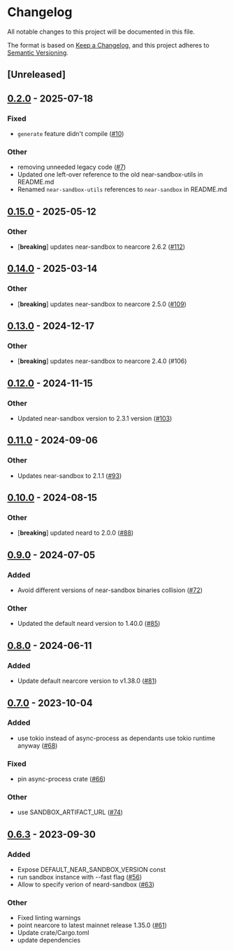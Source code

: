 # Changelog
All notable changes to this project will be documented in this file.

The format is based on [Keep a Changelog](https://keepachangelog.com/en/1.0.0/),
and this project adheres to [Semantic Versioning](https://semver.org/spec/v2.0.0.html).

## [Unreleased]

## [0.2.0](https://github.com/near/near-sandbox-rs/compare/v0.1.0...v0.2.0) - 2025-07-18

### Fixed

- `generate` feature didn't compile ([#10](https://github.com/near/near-sandbox-rs/pull/10))

### Other

- removing unneeded legacy code ([#7](https://github.com/near/near-sandbox-rs/pull/7))
- Updated one left-over reference to the old near-sandbox-utils in README.md
- Renamed `near-sandbox-utils` references to `near-sandbox` in README.md

## [0.15.0](https://github.com/near/near-sandbox/compare/v0.14.0...v0.15.0) - 2025-05-12

### Other

- [**breaking**] updates near-sandbox to nearcore 2.6.2 ([#112](https://github.com/near/near-sandbox/pull/112))

## [0.14.0](https://github.com/near/near-sandbox/compare/v0.13.0...v0.14.0) - 2025-03-14

### Other

- [**breaking**] updates near-sandbox to nearcore 2.5.0 ([#109](https://github.com/near/near-sandbox/pull/109))

## [0.13.0](https://github.com/near/near-sandbox/compare/v0.12.0...v0.13.0) - 2024-12-17

### Other

- [**breaking**] updates near-sandbox to nearcore 2.4.0 (#106)

## [0.12.0](https://github.com/near/near-sandbox/compare/v0.11.0...v0.12.0) - 2024-11-15

### Other

- Updated near-sandbox version to 2.3.1 version ([#103](https://github.com/near/near-sandbox/pull/103))

## [0.11.0](https://github.com/near/near-sandbox/compare/v0.10.0...v0.11.0) - 2024-09-06

### Other
- Updates near-sandbox to 2.1.1 ([#93](https://github.com/near/near-sandbox/pull/93))

## [0.10.0](https://github.com/near/near-sandbox/compare/v0.9.0...v0.10.0) - 2024-08-15

### Other
- [**breaking**] updated neard to 2.0.0 ([#88](https://github.com/near/near-sandbox/pull/88))

## [0.9.0](https://github.com/near/near-sandbox/compare/v0.8.0...v0.9.0) - 2024-07-05

### Added
- Avoid different versions of near-sandbox binaries collision ([#72](https://github.com/near/near-sandbox/pull/72))

### Other
- Updated the default neard version to 1.40.0 ([#85](https://github.com/near/near-sandbox/pull/85))

## [0.8.0](https://github.com/near/near-sandbox/compare/v0.7.0...v0.8.0) - 2024-06-11

### Added
- Update default nearcore version to v1.38.0 ([#81](https://github.com/near/near-sandbox/pull/81))

## [0.7.0](https://github.com/near/near-sandbox/compare/v0.6.3...v0.7.0) - 2023-10-04

### Added
- use tokio instead of async-process as dependants use tokio runtime anyway ([#68](https://github.com/near/near-sandbox/pull/68))

### Fixed
- pin async-process crate ([#66](https://github.com/near/near-sandbox/pull/66))

### Other
- use SANDBOX_ARTIFACT_URL ([#74](https://github.com/near/near-sandbox/pull/74))

## [0.6.3](https://github.com/near/sandbox/compare/v0.6.2...v0.6.3) - 2023-09-30

### Added
- Expose DEFAULT_NEAR_SANDBOX_VERSION const
- run sandbox instance with --fast flag ([#56](https://github.com/near/sandbox/pull/56))
- Allow to specify verion of neard-sandbox ([#63](https://github.com/near/sandbox/pull/63))

### Other
- Fixed linting warnings
- point nearcore to latest mainnet release 1.35.0 ([#61](https://github.com/near/sandbox/pull/61))
- Update crate/Cargo.toml
- update dependencies

